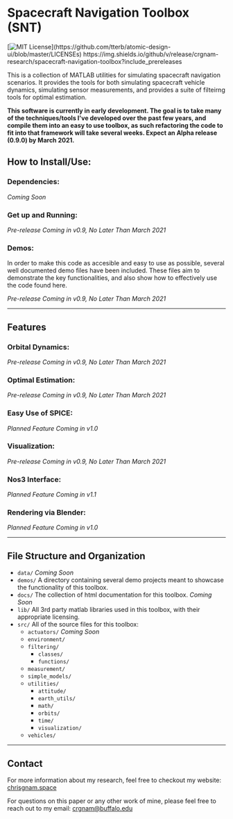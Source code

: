 # Spacecraft Navigation Toolbox (SNT)

[![MIT License](https://img.shields.io/apm/l/atomic-design-ui.svg?)](https://github.com/tterb/atomic-design-ui/blob/master/LICENSEs)
https://img.shields.io/github/v/release/crgnam-research/spacecraft-navigation-toolbox?include_prereleases

This is a collection of MATLAB utilities for simulating spacecraft navigation scenarios.  It provides the tools for both simulating spacecraft vehicle dynamics, simulating sensor measurements, and provides a suite of filteirng tools for optimal estimation.

**This software is currently in early development.  The goal is to take many of the techniques/tools I've developed over the past few years, and compile them into an easy to use toolbox, as such refactoring the code to fit into that framework will take several weeks.  Expect an Alpha release (0.9.0) by March 2021.**

## How to Install/Use:
### Dependencies:
*Coming Soon*
<!-- While most 3rd party libraries are included in `lib/`, some functionality of this toolkit also depends on the JPL's SPICE Toolkit.  If you wish to use any SPICE kernels, you will need to install the [Spice Toolkit's MATLAB bindings](https://naif.jpl.nasa.gov/naif/toolkit_MATLAB.html). -->

<!-- For the in the loop image processing steps, an installation of python3.7 and bpy2.83 or higher is required. -->

### Get up and Running:
*Pre-release Coming in v0.9, No Later Than March 2021*

### Demos:
In order to make this code as accesible and easy to use as possible, several well documented demo files have been included.  These files aim to demonstrate the key functionalities, and also show how to effectively use the code found here.

*Pre-release Coming in v0.9, No Later Than March 2021*

***
## Features
### Orbital Dynamics:
*Pre-release Coming in v0.9, No Later Than March 2021*

### Optimal Estimation:
*Pre-release Coming in v0.9, No Later Than March 2021*

### Easy Use of SPICE:
*Planned Feature Coming in v1.0*

### Visualization:
*Pre-release Coming in v0.9, No Later Than March 2021*

### Nos3 Interface:
*Planned Feature Coming in v1.1*

### Rendering via Blender:
*Planned Feature Coming in v1.0*



***
## File Structure and Organization
 - `data/`  *Coming Soon*
- `demos/`  A directory containing several demo projects meant to showcase the functionality of this toolbox.
- `docs/`  The collection of html documentation for this toolbox.  *Coming Soon*
- `lib/`  All 3rd party matlab libraries used in this toolbox, with their appropriate licensing.
- `src/`  All of the source files for this toolbox:
    - `actuators/` *Coming Soon*
    - `environment/` 
    - `filtering/`
        - `classes/`
        - `functions/`
    - `measurement/`
    - `simple_models/`
    - `utilities/`
        - `attitude/`
        - `earth_utils/`
        - `math/`
        - `orbits/`
        - `time/`
        - `visualization/`
    - `vehicles/`

***
## Contact
For more information about my research, feel free to checkout my website: [chrisgnam.space](https://www.chrisgnam.space)

For questions on this paper or any other work of mine, please feel free to reach out to my email: [crgnam@buffalo.edu](mailto:crgnam@buffalo.edu)

